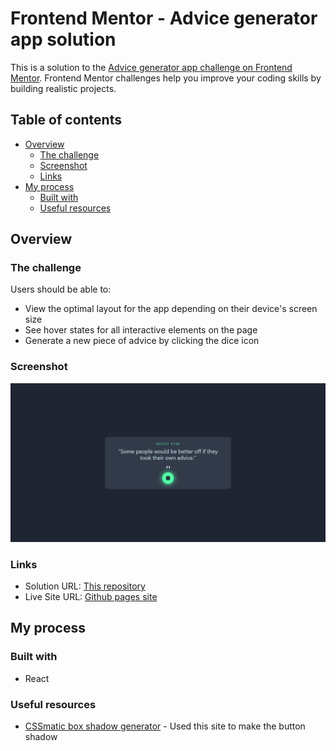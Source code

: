 # Frontend Mentor - Advice generator app solution

This is a solution to the [Advice generator app challenge on Frontend Mentor](https://www.frontendmentor.io/challenges/advice-generator-app-QdUG-13db). Frontend Mentor challenges help you improve your coding skills by building realistic projects.

## Table of contents

- [Overview](#overview)
  - [The challenge](#the-challenge)
  - [Screenshot](#screenshot)
  - [Links](#links)
- [My process](#my-process)
  - [Built with](#built-with)
  - [Useful resources](#useful-resources)


## Overview

### The challenge

Users should be able to:

- View the optimal layout for the app depending on their device's screen size
- See hover states for all interactive elements on the page
- Generate a new piece of advice by clicking the dice icon

### Screenshot

![](./screenshot.png)

### Links

- Solution URL: [This repository](https://github.com/Vulp0/advice-generator-app-project)
- Live Site URL: [Github pages site](https://vulp0.github.io/advice-generator-app-project/)

## My process

### Built with

- React

### Useful resources

- [CSSmatic box shadow generator](https://vulp0.github.io/advice-generator-app-project/) - Used this site to make the button shadow
